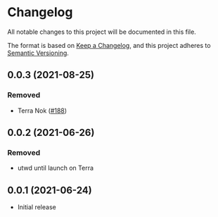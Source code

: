# Changelog
All notable changes to this project will be documented in this file.

The format is based on [Keep a Changelog](https://keepachangelog.com/en/1.0.0/),
and this project adheres to [Semantic Versioning](https://semver.org/spec/v2.0.0.html).

## 0.0.3 (2021-08-25)
### Removed
- Terra Nok ([#188])

[#188]: https://github.com/iqlusioninc/delphi/pull/188

## 0.0.2 (2021-06-26)
### Removed
- utwd until launch on Terra

## 0.0.1 (2021-06-24)
- Initial release
